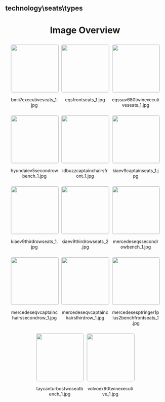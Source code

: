 ## technology\seats\types


<style>
    .image-gallery {
        display: flex;
        flex-wrap: wrap;
        gap: 10px;
        justify-content: center;
        padding: 10px;
    }
    .image-gallery img {
        width: 150px;
        height: auto;
        border: 1px solid #ddd;
        border-radius: 5px;
    }
    .image-gallery div {
        flex: 1 1 calc(33.333% - 20px); /* Three images per row on large screens */
        max-width: 150px;
        text-align: center;
    }
    @media (max-width: 768px) {
        .image-gallery div {
            flex: 1 1 calc(50% - 20px); /* Two images per row on medium screens */
        }
    }
    @media (max-width: 480px) {
        .image-gallery div {
            flex: 1 1 100%; /* One image per row on small screens */
        }
    }
</style>
<h1 style ="text-align: center;"> Image Overview </h1> <div class="image-gallery">
<div>
<img src="https://media.evkx.net/multimedia/technology/seats/types/bmii7executiveseats_1_st.jpg">
<p>bmii7executiveseats_1.jpg</p>
</div>
<div>
<img src="https://media.evkx.net/multimedia/technology/seats/types/eqsfrontseats_1_st.jpg">
<p>eqsfrontseats_1.jpg</p>
</div>
<div>
<img src="https://media.evkx.net/multimedia/technology/seats/types/eqssuv680twinexecutiveseats_1_st.jpg">
<p>eqssuv680twinexecutiveseats_1.jpg</p>
</div>
<div>
<img src="https://media.evkx.net/multimedia/technology/seats/types/hyundaiev5secondrowbench_1_st.jpg">
<p>hyundaiev5secondrowbench_1.jpg</p>
</div>
<div>
<img src="https://media.evkx.net/multimedia/technology/seats/types/idbuzzcaptainchairsfront_1_st.jpg">
<p>idbuzzcaptainchairsfront_1.jpg</p>
</div>
<div>
<img src="https://media.evkx.net/multimedia/technology/seats/types/kiaev9captainseats_1_st.jpg">
<p>kiaev9captainseats_1.jpg</p>
</div>
<div>
<img src="https://media.evkx.net/multimedia/technology/seats/types/kiaev9thirdrowseats_1_st.jpg">
<p>kiaev9thirdrowseats_1.jpg</p>
</div>
<div>
<img src="https://media.evkx.net/multimedia/technology/seats/types/kiaev9thirdrowseats_2_st.jpg">
<p>kiaev9thirdrowseats_2.jpg</p>
</div>
<div>
<img src="https://media.evkx.net/multimedia/technology/seats/types/mercedeseqssecondrowbench_1_st.jpg">
<p>mercedeseqssecondrowbench_1.jpg</p>
</div>
<div>
<img src="https://media.evkx.net/multimedia/technology/seats/types/mercedeseqvcaptainchairssecondrow_1_st.jpg">
<p>mercedeseqvcaptainchairssecondrow_1.jpg</p>
</div>
<div>
<img src="https://media.evkx.net/multimedia/technology/seats/types/mercedeseqvcaptainchairsthirdrow_1_st.jpg">
<p>mercedeseqvcaptainchairsthirdrow_1.jpg</p>
</div>
<div>
<img src="https://media.evkx.net/multimedia/technology/seats/types/mercedesesptringer1plus2benchfrontseats_1_st.jpg">
<p>mercedesesptringer1plus2benchfrontseats_1.jpg</p>
</div>
<div>
<img src="https://media.evkx.net/multimedia/technology/seats/types/taycanturbostwoseatbench_1_st.jpg">
<p>taycanturbostwoseatbench_1.jpg</p>
</div>
<div>
<img src="https://media.evkx.net/multimedia/technology/seats/types/volvoex90twinexecutive_1_st.jpg">
<p>volvoex90twinexecutive_1.jpg</p>
</div>
</div>
